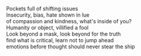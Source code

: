 Pockets full of shifting issues  
Insecurity, bias, hate shown in lue  
of compassion and kindness, what's inside of you?  
Humanity or object, villified a fool  
Look beyond a mask, look beyond for the truth  
find what is critical, learn not to jump ahead  
emotions before thought should never stear the ship  
